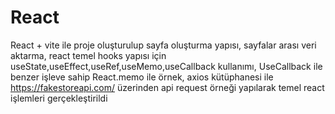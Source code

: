 # React 
React + vite ile proje oluşturulup sayfa oluşturma yapısı, sayfalar arası veri aktarma, react temel hooks yapısı için useState,useEffect,useRef,useMemo,useCallback kullanımı, UseCallback ile benzer işleve sahip React.memo ile örnek, axios kütüphanesi ile https://fakestoreapi.com/ üzerinden api request örneği yapılarak temel react işlemleri gerçekleştirildi
